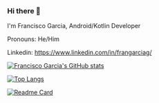 ### Hi there 👋

<!--
**FranGarc/FranGarc** is a ✨ _special_ ✨ repository because its `README.md` (this file) appears on your GitHub profile.

Here are some ideas to get you started:

- 🔭 I’m currently working on ...
- 🌱 I’m currently learning ...
- 👯 I’m looking to collaborate on ...
- 🤔 I’m looking for help with ...
- 💬 Ask me about ...
- 📫 How to reach me: ...
- 😄 Pronouns: ...
- ⚡ Fun fact: ...
-->
I'm Francisco Garcia, Android/Kotlin Developer

Pronouns: He/Him

Linkedin: https://www.linkedin.com/in/frangarciag/

[![Francisco Garcia's GitHub stats](https://github-readme-stats.vercel.app/api?username=FranGarc&theme=dark#gh-dark-mode-only&hide=stars,commits,prs,issues,contribs)](https://github.com/anuraghazra/github-readme-stats)


[![Top Langs](https://github-readme-stats.vercel.app/api/top-langs/?username=FranGarc&theme=dark#gh-dark-mode-only)](https://github.com/anuraghazra/github-readme-stats)


[![Readme Card](https://github-readme-stats.vercel.app/api/pin/?username=FranGarc&repo=LearningPath&theme=dark#gh-dark-mode-only)](https://github.com/anuraghazra/github-readme-stats)



